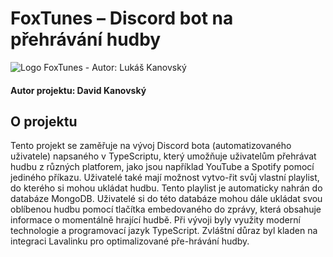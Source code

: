 # FoxTunes – Discord bot na přehrávání hudby

![Logo FoxTunes - Autor: Lukáš Kanovský](https://i.ibb.co/M6XXGQJ/Foxtunes.png)
#### Autor projektu: David Kanovský

## O projektu <a name = "about"></a>
Tento projekt se zaměřuje na vývoj Discord bota (automatizovaného uživatele) napsaného v TypeScriptu, který umožňuje uživatelům přehrávat hudbu z různých platforem, jako jsou například YouTube a Spotify pomocí jediného příkazu. Uživatelé také mají možnost vytvo-řit svůj vlastní playlist, do kterého si mohou ukládat hudbu. Tento playlist je automaticky nahrán do databáze MongoDB. Uživatelé si do této databáze mohou dále ukládat svou oblíbenou hudbu pomocí tlačítka embedovaného do zprávy, která obsahuje informace o momentálně hrající hudbě. Při vývoji byly využity moderní technologie a programovací jazyk TypeScript. Zvláštní důraz byl kladen na integraci Lavalinku pro optimalizované pře-hrávání hudby.